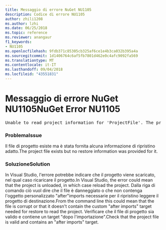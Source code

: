 ```yaml
---
title: Messaggio di errore NuGet NU1105
description: Codice di errore NU1105
author: zhili1208
ms.author: lzhi
ms.date: 06/25/2018
ms.topic: reference
ms.reviewer: anangaur
f1_keywords:
- NU1105
ms.openlocfilehash: 9fdb371c85305cb325af6ce1e4b3ca032b395a4a
ms.sourcegitcommit: 1d1406764c6af5fb7801d462e0c4afc9092fa569
ms.translationtype: MT
ms.contentlocale: it-IT
ms.lasthandoff: 09/04/2018
ms.locfileid: "43551831"
---
```

# <a name="nuget-error-nu1105"></a><span data-ttu-id="867b7-103">Messaggio di errore NuGet NU1105</span><span class="sxs-lookup"><span data-stu-id="867b7-103">NuGet Error NU1105</span></span>

<pre>Unable to read project information for 'ProjectFile'. The project file may be invalid or missing targets required for restore.</pre>

### <a name="issue"></a><span data-ttu-id="867b7-104">Problema</span><span class="sxs-lookup"><span data-stu-id="867b7-104">Issue</span></span>
<span data-ttu-id="867b7-105">Il file di progetto esiste ma è stata fornita alcuna informazione di ripristino adatto.</span><span class="sxs-lookup"><span data-stu-id="867b7-105">The project file exists but no restore information was provided for it.</span></span>

### <a name="solution"></a><span data-ttu-id="867b7-106">Soluzione</span><span class="sxs-lookup"><span data-stu-id="867b7-106">Solution</span></span>
<span data-ttu-id="867b7-107">In Visual Studio, l'errore potrebbe indicare che il progetto viene scaricato, nel qual caso ricaricare il progetto.</span><span class="sxs-lookup"><span data-stu-id="867b7-107">In Visual Studio, the error could mean that the project is unloaded, in which case reload the project.</span></span> <span data-ttu-id="867b7-108">Dalla riga di comando ciò vuol dire che il file è danneggiato o che non contenga l'oggetto personalizzato "after"imports necessarie per il ripristino leggere il progetto di destinazione.</span><span class="sxs-lookup"><span data-stu-id="867b7-108">From the command line this could mean that the file is corrupt or that it doesn't contain the custom "after imports" target needed for restore to read the project.</span></span> <span data-ttu-id="867b7-109">Verificare che il file di progetto sia valido e contiene un target "dopo l'importazione".</span><span class="sxs-lookup"><span data-stu-id="867b7-109">Check that the project file is valid and contains an "after imports" target.</span></span>